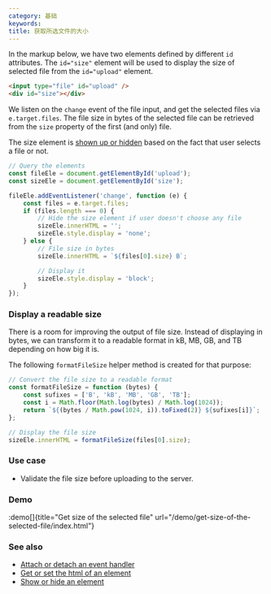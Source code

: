```yaml
---
category: 基础
keywords:
title: 获取所选文件的大小
---
```


In the markup below, we have two elements defined by different `id` attributes.
The `id="size"` element will be used to display the size of selected file from the `id="upload"` element.

```html
<input type="file" id="upload" />
<div id="size"></div>
```

We listen on the `change` event of the file input, and get the selected files via `e.target.files`.
The file size in bytes of the selected file can be retrieved from the `size` property of the first (and only) file.

The size element is [shown up or hidden](/show-or-hide-an-element) based on the fact that user selects a file or not.

```js
// Query the elements
const fileEle = document.getElementById('upload');
const sizeEle = document.getElementById('size');

fileEle.addEventListener('change', function (e) {
    const files = e.target.files;
    if (files.length === 0) {
        // Hide the size element if user doesn't choose any file
        sizeEle.innerHTML = '';
        sizeEle.style.display = 'none';
    } else {
        // File size in bytes
        sizeEle.innerHTML = `${files[0].size} B`;

        // Display it
        sizeEle.style.display = 'block';
    }
});
```

### Display a readable size

There is a room for improving the output of file size. Instead of displaying in bytes, we can transform it to a readable format in kB, MB, GB, and TB depending on how big it is.

The following `formatFileSize` helper method is created for that purpose:

```js
// Convert the file size to a readable format
const formatFileSize = function (bytes) {
    const sufixes = ['B', 'kB', 'MB', 'GB', 'TB'];
    const i = Math.floor(Math.log(bytes) / Math.log(1024));
    return `${(bytes / Math.pow(1024, i)).toFixed(2)} ${sufixes[i]}`;
};

// Display the file size
sizeEle.innerHTML = formatFileSize(files[0].size);
```

### Use case

-   Validate the file size before uploading to the server.

### Demo

:demo[]{title="Get size of the selected file" url="/demo/get-size-of-the-selected-file/index.html"}

### See also

-   [Attach or detach an event handler](/attach-or-detach-an-event-handler)
-   [Get or set the html of an element](/get-or-set-the-html-of-an-element)
-   [Show or hide an element](/show-or-hide-an-element)
